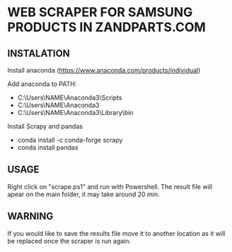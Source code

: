 # WEB SCRAPER FOR SAMSUNG PRODUCTS IN ZANDPARTS.COM    
      
## INSTALATION   
Install anaconda (https://www.anaconda.com/products/individual)     
        
Add anaconda to PATH:    
 - C:\Users\NAME\Anaconda3\Scripts        
 - C:\Users\NAME\Anaconda3       
 - C:\Users\NAME\Anaconda3\Library\bin     
         
 Install Scrapy and pandas
 - conda install -c conda-forge scrapy
 - conda install pandas
         
## USAGE      
Right click on "scrape.ps1" and run with Powershell.
The result file will apear on the main folder, it may take around 20 min.
          
## WARNING
If you would like to save the results file move it to another location as it will be replaced once the scraper is run again.
